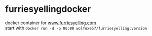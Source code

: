 # furriesyellingdocker
docker container for www.furriesyelling.com<br/>
start with ```docker run -d -p 80:80 wolfexe57/furriesyelling:version ```
